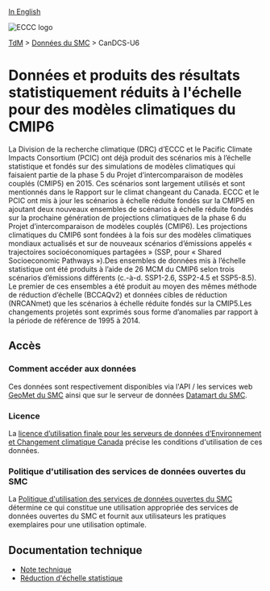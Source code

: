 [In English](readme_dcs_en.md)

![ECCC logo](../../img_eccc-logo.png)

[TdM](../../readme_fr.md) > [Données du SMC](../readme_fr.md) > CanDCS-U6

# Données et produits des résultats statistiquement réduits à  l'échelle pour des modèles climatiques du CMIP6

La Division de la recherche climatique (DRC) d’ECCC et le Pacific Climate Impacts Consortium (PCIC) ont déjà produit des scénarios mis à l’échelle statistique et fondés sur des simulations de modèles climatiques qui faisaient partie de la phase 5 du Projet d’intercomparaison de modèles couplés (CMIP5) en 2015. Ces scénarios sont largement utilisés et sont mentionnés dans le Rapport sur le climat changeant du Canada. ECCC et le PCIC ont mis à jour les scénarios à échelle réduite fondés sur la CMIP5 en ajoutant deux nouveaux ensembles de scénarios à échelle réduite fondés sur la prochaine génération de projections climatiques de la phase 6 du Projet d’intercomparaison de modèles couplés (CMIP6). Les projections climatiques du CMIP6 sont fondées à la fois sur des modèles climatiques mondiaux actualisés et sur de nouveaux scénarios d’émissions appelés « trajectoires socioéconomiques partagées » (SSP, pour « Shared Socioeconomic Pathways »).Des ensembles de données mis à l’échelle statistique ont été produits à l’aide de 26 MCM du CMIP6 selon trois scénarios d’émissions différents (c.-à-d. SSP1-2.6, SSP2-4.5 et SSP5-8.5). Le premier de ces ensembles a été produit au moyen des mêmes méthode de réduction d’échelle (BCCAQv2) et données cibles de réduction (NRCANmet) que les scénarios à échelle réduite fondés sur la CMIP5.Les changements projetés sont exprimés sous forme d’anomalies par rapport à la période de référence de 1995 à 2014. 

## Accès

### Comment accéder aux données

Ces données sont respectivement disponibles via l'API / les services web [GeoMet du SMC](../../msc-geomet/readme_fr.md) ainsi que sur le serveur de données [Datamart du SMC](../../msc-datamart/readme_fr.md).


### Licence

La [licence d’utilisation finale pour les serveurs de données d’Environnement et Changement climatique Canada](../../licence/readme_fr.md) précise les conditions d'utilisation de ces données.

### Politique d'utilisation des services de données ouvertes du SMC

La [Politique d'utilisation des services de données ouvertes du SMC](../../usage-policy/readme_fr.md) détermine ce qui constitue une utilisation appropriée des services de données ouvertes du SMC et fournit aux utilisateurs les pratiques exemplaires pour une utilisation optimale.


## Documentation technique

* [Note technique](https://collaboration.cmc.ec.gc.ca/cmc/cmos/public_doc/msc-data/climate_candcs-u6/CMIP6_DCS_Tech_Docs_FR.pdf)
* [Réduction d'échelle statistique](http://scenarios-climatiques.canada.ca/index.php?page=downscaling)


<style>
  #legend-img {
    margin: 0px;
    height:280px;
  }
  #legend-popup {
    position: absolute;
    top: 40px;
    right: 8px;
    z-index: 2;
  }
  .legend-switch{
    top: 8px;
    right: .5em;
  }
  .ol-touch .legend-switch {
    top: 80px;
  }
</style>

<link rel="stylesheet" href="https://cdn.jsdelivr.net/npm/ol@v7.3.0/ol.css" type="text/css"/>
<script src="https://cdn.polyfill.io/v2/polyfill.min.js?features=requestAnimationFrame,Element.prototype.classList,URL"></script>
<script src="https://cdn.jsdelivr.net/npm/ol@v7.3.0/dist/ol.js"></script>
<script src="https://cdnjs.cloudflare.com/ajax/libs/FileSaver.js/1.3.3/FileSaver.min.js"></script>
<script>
    function isIE() {
      return window.navigator.userAgent.match(/(MSIE|Trident)/);
    }
    var head = document.getElementsByTagName('head')[0];
    var js = document.createElement("script");
    js.type = "text/javascript";
    if (isIE())
    {
        js.src = "../../../js/dcs_ie.js";
        document.getElementById("controller").setAttribute("hidden", true);
    }
    else
    {
        js.src = "../../../js/dcs.js";
    }
    head.appendChild(js);
</script>
